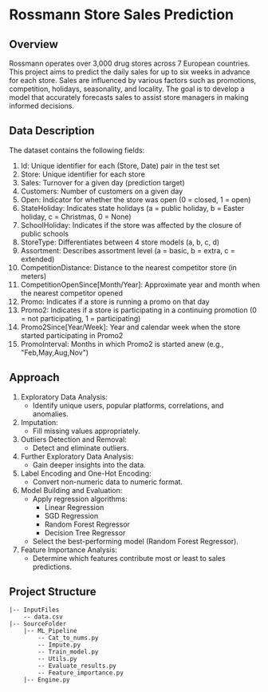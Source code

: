 # Rossmann Store Sales Prediction

## Overview
Rossmann operates over 3,000 drug stores across 7 European countries. This project aims to predict the daily sales for up to six weeks in advance for each store. Sales are influenced by various factors such as promotions, competition, holidays, seasonality, and locality. The goal is to develop a model that accurately forecasts sales to assist store managers in making informed decisions.

## Data Description
The dataset contains the following fields:
1. Id: Unique identifier for each (Store, Date) pair in the test set
2. Store: Unique identifier for each store
3. Sales: Turnover for a given day (prediction target)
4. Customers: Number of customers on a given day
5. Open: Indicator for whether the store was open (0 = closed, 1 = open)
6. StateHoliday: Indicates state holidays (a = public holiday, b = Easter holiday, c = Christmas, 0 = None)
7. SchoolHoliday: Indicates if the store was affected by the closure of public schools
8. StoreType: Differentiates between 4 store models (a, b, c, d)
9. Assortment: Describes assortment level (a = basic, b = extra, c = extended)
10. CompetitionDistance: Distance to the nearest competitor store (in meters)
11. CompetitionOpenSince[Month/Year]: Approximate year and month when the nearest competitor opened
12. Promo: Indicates if a store is running a promo on that day
13. Promo2: Indicates if a store is participating in a continuing promotion (0 = not participating, 1 = participating)
14. Promo2Since[Year/Week]: Year and calendar week when the store started participating in Promo2
15. PromoInterval: Months in which Promo2 is started anew (e.g., "Feb,May,Aug,Nov")

## Approach
1. Exploratory Data Analysis:
   - Identify unique users, popular platforms, correlations, and anomalies.
2. Imputation:
   - Fill missing values appropriately.
3. Outliers Detection and Removal:
   - Detect and eliminate outliers.
4. Further Exploratory Data Analysis:
   - Gain deeper insights into the data.
5. Label Encoding and One-Hot Encoding:
   - Convert non-numeric data to numeric format.
6. Model Building and Evaluation:
   - Apply regression algorithms:
     - Linear Regression
     - SGD Regression
     - Random Forest Regressor
     - Decision Tree Regressor
   - Select the best-performing model (Random Forest Regressor).
7. Feature Importance Analysis:
   - Determine which features contribute most or least to sales predictions.

## Project Structure
```
|-- InputFiles
    -- data.csv
|-- SourceFolder
    |-- ML_Pipeline
        -- Cat_to_nums.py
        -- Impute.py
        -- Train_model.py
        -- Utils.py
        -- Evaluate_results.py
        -- Feature_importance.py
    |-- Engine.py
